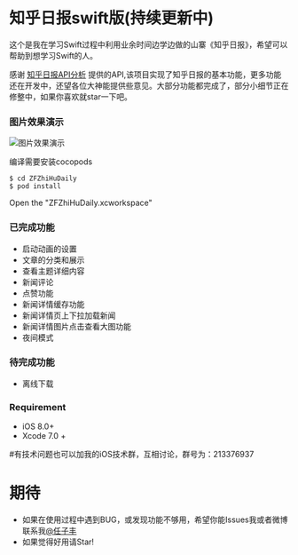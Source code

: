 # 知乎日报swift版(持续更新中)

这个是我在学习Swift过程中利用业余时间边学边做的山寨《知乎日报》，希望可以帮助到想学习Swift的人。

感谢 [知乎日报API分析](https://github.com/izzyleung/ZhihuDailyPurify/wiki/%E7%9F%A5%E4%B9%8E%E6%97%A5%E6%8A%A5-API-%E5%88%86%E6%9E%90) 提供的API,该项目实现了知乎日报的基本功能，更多功能还在开发中，还望各位大神能提供些意见。大部分功能都完成了，部分小细节正在修整中，如果你喜欢就star一下吧。

### 图片效果演示

![图片效果演示](https://github.com/renzifeng/ZFZhiHuDaily/raw/master/ZhiHu.gif)

编译需要安装cocopods

	$ cd ZFZhiHuDaily
	$ pod install
	
Open the "ZFZhiHuDaily.xcworkspace"

### 已完成功能

* 启动动画的设置
* 文章的分类和展示
* 查看主题详细内容
* 新闻评论
* 点赞功能
* 新闻详情缓存功能
* 新闻详情页上下拉加载新闻
* 新闻详情图片点击查看大图功能
* 夜间模式

### 待完成功能

* 离线下载

### Requirement

* iOS 8.0+ 
* Xcode 7.0 +

#有技术问题也可以加我的iOS技术群，互相讨论，群号为：213376937

# 期待
- 如果在使用过程中遇到BUG，或发现功能不够用，希望你能Issues我或者微博联系我[@任子丰](https://weibo.com/zifeng1300)
- 如果觉得好用请Star!
